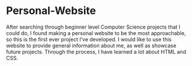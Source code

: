 # Personal-Website
After searching through beginner level Computer Science projects that I could do, I 
found making a personal website to be the most approachable, so this is the first ever
project I've developed. I would like to use this website to provide general information 
about me, as well as showcase future projects. Through the process, I have learned a lot about
HTML and CSS.

